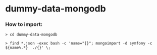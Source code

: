 # dummy-data-mongodb
### How to import:
```
> cd dummy-data-mongodb

> find *.json -exec bash -c 'name="{}"; mongoimport -d symfony -c ${name%.*}  ./{}' \;
```
